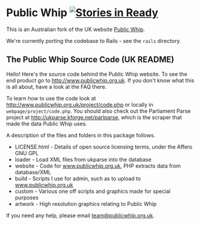 # Public Whip [![Stories in Ready](https://badge.waffle.io/openaustralia/publicwhip.png?label=ready)](https://waffle.io/openaustralia/publicwhip)

This is an Australian fork of the UK website [Public Whip](http://www.publicwhip.org.uk/).

We're currently porting the codebase to Rails - see the `rails` directory.

The Public Whip Source Code (UK README)
---------------------------------------

Hello!  Here's the source code behind the Public Whip website.  To see the end
product go to http://www.publicwhip.org.uk.  If you don't know what this is all
about, have a look at the FAQ there.

To learn how to use the code look at http://www.publicwhip.org.uk/project/code.php
or locally in `webpage/project/code.php`.  You should also check out the
Parliament Parse project at http://ukparse.kforge.net/parlparse, which is the
scraper that made the data Public Whip uses.

A description of the files and folders in this package follows.

* LICENSE.html - Details of open source licensing terms, under the Affero GNU GPL
* loader    - Load XML files from ukparse into the database
* website   - Code for www.publicwhip.org.uk, PHP extracts data from database/XML
* build     - Scripts I use for admin, such as to upload to www.publicwhip.org.uk
* custom    - Various one off scripts and graphics made for special purposes
* artwork   - High resolution graphics relating to Public Whip

If you need any help, please email team@publicwhip.org.uk.

